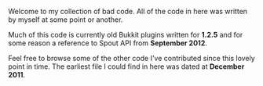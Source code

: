 Welcome to my collection of bad code. All of the code in here was written by myself at some point or another.

Much of this code is currently old Bukkit plugins written for **1.2.5** and for some reason a reference to Spout API from **September 2012**. 

Feel free to browse some of the other code I've contributed since this lovely point in time. The earliest file I could find in here was dated at **December 2011**.
